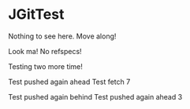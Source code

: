 JGitTest
========

Nothing to see here. Move along!

Look ma! No refspecs!

Testing two more time! 

Test pushed again ahead 
Test fetch 7

Test pushed again behind
Test pushed again ahead 3
